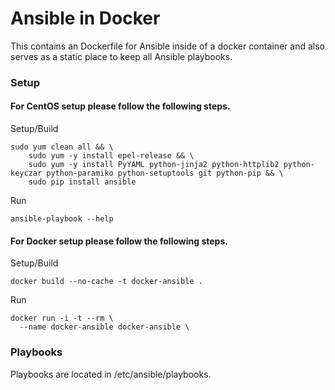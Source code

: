 # Ansible in Docker

This contains an Dockerfile for Ansible inside of a docker container and also
serves as a static place to keep all Ansible playbooks.

### Setup

#### For CentOS setup please follow the following steps.

Setup/Build
```
sudo yum clean all && \
    sudo yum -y install epel-release && \
    sudo yum -y install PyYAML python-jinja2 python-httplib2 python-keyczar python-paramiko python-setuptools git python-pip && \
    sudo pip install ansible
```

Run
```
ansible-playbook --help
```

#### For Docker setup please follow the following steps.

Setup/Build
```
docker build --no-cache -t docker-ansible .
```

Run
```
docker run -i -t --rm \
  --name docker-ansible docker-ansible \
```

### Playbooks

Playbooks are located in /etc/ansible/playbooks.
